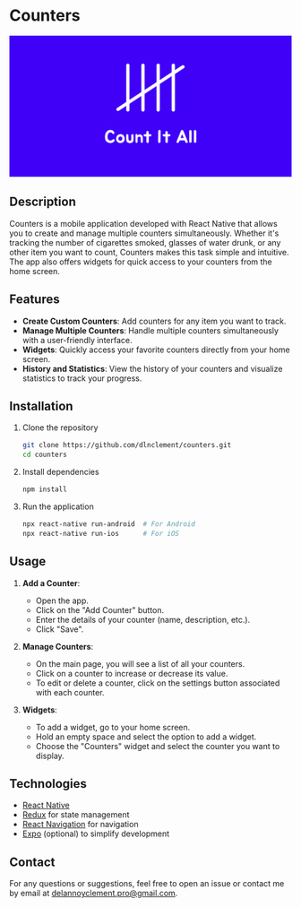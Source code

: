 # Counters

![Banner](./assets/images/count-it-all.png)

## Description

Counters is a mobile application developed with React Native that allows you to create and manage multiple counters simultaneously. Whether it's tracking the number of cigarettes smoked, glasses of water drunk, or any other item you want to count, Counters makes this task simple and intuitive. The app also offers widgets for quick access to your counters from the home screen.

## Features

- **Create Custom Counters**: Add counters for any item you want to track.
- **Manage Multiple Counters**: Handle multiple counters simultaneously with a user-friendly interface.
- **Widgets**: Quickly access your favorite counters directly from your home screen.
- **History and Statistics**: View the history of your counters and visualize statistics to track your progress.

## Installation

1. Clone the repository

    ```bash
    git clone https://github.com/dlnclement/counters.git
    cd counters
    ```

2. Install dependencies

    ```bash
    npm install
    ```

3. Run the application

    ```bash
    npx react-native run-android  # For Android
    npx react-native run-ios      # For iOS
    ```

## Usage

1. **Add a Counter**:
    - Open the app.
    - Click on the "Add Counter" button.
    - Enter the details of your counter (name, description, etc.).
    - Click "Save".

2. **Manage Counters**:
    - On the main page, you will see a list of all your counters.
    - Click on a counter to increase or decrease its value.
    - To edit or delete a counter, click on the settings button associated with each counter.

3. **Widgets**:
    - To add a widget, go to your home screen.
    - Hold an empty space and select the option to add a widget.
    - Choose the "Counters" widget and select the counter you want to display.

## Technologies

- [React Native](https://reactnative.dev/)
- [Redux](https://redux.js.org/) for state management
- [React Navigation](https://reactnavigation.org/) for navigation
- [Expo](https://expo.dev/) (optional) to simplify development

## Contact

For any questions or suggestions, feel free to open an issue or contact me by email at delannoyclement.pro@gmail.com.
